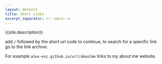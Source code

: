 ```yaml
---
layout: default
title: Short Links
excerpt_separator: <!--more-->
---
```


{{site.description}}

add `/` followed by the short url code to continue, to search for a specific link go to the link archive.

For example `alex-esc.github.io/url/aboutme` links to my about me website.
